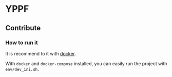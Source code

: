 # YPPF

## Contribute

### How to run it
It is recommend to it with [docker](https://www.docker.com/).

With `docker` and `docker-compose` installed, you can easily run the project with `env/dev_ini.sh`.

